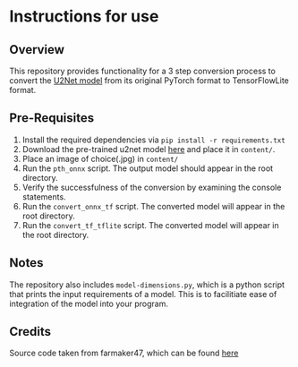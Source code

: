 # Instructions for use

## Overview
This repository provides functionality for a 3 step conversion process to convert the [U2Net model](https://github.com/xuebinqin/U-2-Net) from its original PyTorch format to TensorFlowLite format.

## Pre-Requisites
1. Install the required dependencies via `pip install -r requirements.txt`
1. Download the pre-trained u2net model [here](https://drive.google.com/file/d/1ao1ovG1Qtx4b7EoskHXmi2E9rp5CHLcZ/view?usp=sharing) and place it in `content/`.
2. Place an image of choice(.jpg) in `content/`
3. Run the `pth_onnx` script. The output model should appear in the root directory.
4. Verify the successfulness of the conversion by examining the console statements.
5. Run the `convert_onnx_tf` script. The converted model will appear in the root directory.
6. Run the `convert_tf_tflite` script. The converted model will appear in the root directory.

## Notes
The repository also includes `model-dimensions.py`, which is a python script that prints the input requirements of a model. This is to facilitiate ease of integration of the model into your program.

## Credits
Source code taken from farmaker47, which can be found [here](https://github.com/farmaker47/Portrait_creator/blob/master/U2Net_to_TFLite.ipynb)